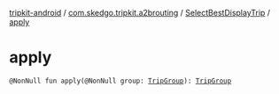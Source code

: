[tripkit-android](../../index.md) / [com.skedgo.tripkit.a2brouting](../index.md) / [SelectBestDisplayTrip](index.md) / [apply](./apply.md)

# apply

`@NonNull fun apply(@NonNull group: `[`TripGroup`](../../com.skedgo.tripkit.routing/-trip-group/index.md)`): `[`TripGroup`](../../com.skedgo.tripkit.routing/-trip-group/index.md)